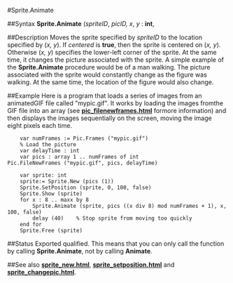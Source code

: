 
#Sprite.Animate

##Syntax
**Sprite.Animate** (_spriteID_, _picID, x_, _y_ : **int**,



##Description
Moves the sprite specified by _spriteID_ to the location specified by (_x, y_). If _centered_ is **true**, then the sprite is centered on (_x, y_). Otherwise (_x, y_) specifies the lower-left corner of the sprite. At the same time, it changes the picture associated with the sprite.
A simple example of the **Sprite.Animate** procedure would be of a man walking. The picture associated with the sprite would constantly change as the figure was walking. At the same time, the location of the figure would also change.



##Example
Here is a program that loads a series of images from an animatedGIF file called "mypic.gif".  It works by loading the images fromthe GIF file into an array (see **[pic_filenewframes.html](Pic.FileNewFrames)** formore information) and then displays the images sequentially on the screen, moving the image eight pixels each time.



        var numFrames := Pic.Frames ("mypic.gif")
        % Load the picture
        var delayTime : int
        var pics : array 1 .. numFrames of int
	Pic.FileNewFrames ("mypic.gif", pics, delayTime)

        var sprite: int
        sprite:= Sprite.New (pics (1))
        Sprite.SetPosition (sprite, 0, 100, false)
        Sprite.Show (sprite)
        for x : 8 .. maxx by 8
            Sprite.Animate (sprite, pics ((x div 8) mod numFrames + 1), x, 100, false)
    	    delay (40)    % Stop sprite from moving too quickly
        end for
        Sprite.Free (sprite)
##Status
Exported qualified.
This means that you can only call the function by calling **Sprite.Animate**, not by calling **Animate**.



##See also
**[sprite_new.html](Sprite.New)**, **[sprite_setposition.html](Sprite.SetPosition)** and **[sprite_changepic.html](Sprite.ChangePic)**.


